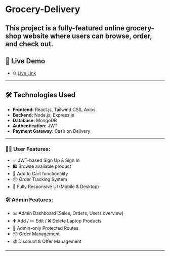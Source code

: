 # Grocery-Delivery


This project is a fully-featured online grocery-shop website where users can browse, order, and check out.
---

## 🚀 Live Demo

- 🌐 [Live Link](https://grocery-two-hazel.vercel.app)

---

## 🛠️ Technologies Used

- **Frontend:** React.js, Tailwind CSS, Axios
- **Backend:** Node.js, Express.js
- **Database:** MongoDB
- **Authentication:** JWT
- **Payment Gateway:** Cash on Delivery

---

### 🧑‍💼 User Features:

- ✅ JWT-based Sign Up & Sign In
- 🛍️ Browse available product
- 🛒 Add to Cart functionality
- 📦 Order Tracking System
- 📱 Fully Responsive UI (Mobile & Desktop)

### 🛠️ Admin Features:

- 📊 Admin Dashboard (Sales, Orders, Users overview)
- ➕ Add / ✏️ Edit / ❌ Delete Laptop Products
- 🔐 Admin-only Protected Routes
- 📦 Order Management
- 💰 Discount & Offer Management
---

